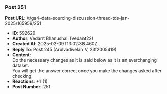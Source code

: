### Post 251
**Post URL**: /t/ga4-data-sourcing-discussion-thread-tds-jan-2025/165959/251
- **ID**: 592629
- **Author**: Vedant Bhanushali (Vedant22)
- **Created At**: 2025-02-09T13:02:38.460Z
- **Reply To**: Post 245 (Arulvadivelan V, 23f2005419)
- **Content**:  
  Do the necessary changes as it is said below as it is an everchanging dataset.<br>
You will get the answer correct once you make the changes asked after checking.
- **Reactions**: +1 (1)
- **Post Number**: 251

